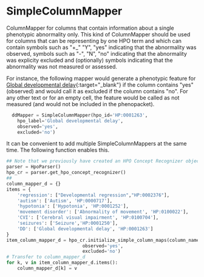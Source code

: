 # SimpleColumnMapper


ColumnMapper for columns that contain information about a single phenotypic abnormality only.
This kind of ColumnMapper should be used for columns that can be representing by one HPO term
and which can contain symbols such as "+_" "Y", "yes" indicating that the abnormality was
observed, symbols such as "-", "N", "no" indicating that the abnormality was explicity excluded
and (optionally) symbols indicating that the abnormality was not measured or assessed.

For instance, the following mapper would generate a phenotypic feature for
[Global developmental delay](https://hpo.jax.org/app/browse/term/HP:0001263){:target="\_blank"} if the
column contains "yes" (observed) and would call it as excluded if the column contains "no".
For any other text or for an empty cell, the feature would be called as not measured (and would
not be included in the phenopacket).


```python title="SimpleColumnMapper constructor"
  ddMapper = SimpleColumnMapper(hpo_id='HP:0001263',
    hpo_label='Global developmental delay',
    observed='yes',
    excluded='no')
```



It can be convenient to add multiple SimpleColumnMappers at the same time. The following function enables this.



```python title="Creating multiple SimpleColumnMapper objects at once"
## Note that we previously have created an HPO Concept Recognizer object
parser = HpoParser()
hpo_cr = parser.get_hpo_concept_recognizer()
##
column_mapper_d = {}
items = {
    'regression': ["Developmental regression","HP:0002376"],
    'autism': ['Autism', 'HP:0000717'],
    'hypotonia': ['Hypotonia', 'HP:0001252'],
    'movement disorder': ['Abnormality of movement', 'HP:0100022'],
    'CVI': ['Cerebral visual impairment', 'HP:0100704'], 
    'seizures': ['Seizure','HP:0001250'],
    'DD': ['Global developmental delay', 'HP:0001263']
}
item_column_mapper_d = hpo_cr.initialize_simple_column_maps(column_name_to_hpo_label_map=items, 
                            observed='yes',
                            excluded='no')
# Transfer to column_mapper_d
for k, v in item_column_mapper_d.items():
    column_mapper_d[k] = v
```
